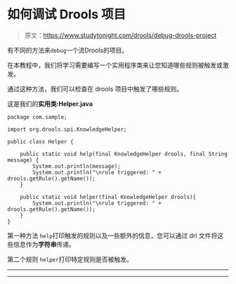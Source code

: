 # 如何调试 Drools 项目

> 原文：<https://www.studytonight.com/drools/debug-drools-project>

有不同的方法来`debug`一个流Drools的项目。

在本教程中，我们将学习需要编写一个实用程序类来让您知道哪些规则被触发或激发。

通过这种方法，我们可以检查在 drools 项目中触发了哪些规则。

这是我们的**实用类:Helper.java**

```
package com.sample;

import org.drools.spi.KnowledgeHelper;

public class Helper {

    public static void help(final KnowledgeHelper drools, final String message) {
        System.out.println(message);
        System.out.println("\nrule triggered: " + drools.getRule().getName());
    }

    public static void helper(final KnowledgeHelper drools){
        System.out.println("\nrule triggered: " + drools.getRule().getName());
    }
}
```

第一种方法 `help`打印触发的规则以及一些额外的信息，您可以通过 drl 文件将这些信息作为**字符串**传递。

第二个规则 `helper`打印特定规则是否被触发。

* * *

* * *